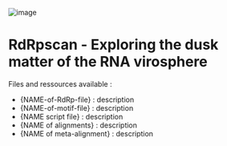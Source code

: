 ![image](https://user-images.githubusercontent.com/59948455/141881711-f944a6b8-dd1d-412c-ac43-0438d1d818e6.png)
# RdRpscan - Exploring the dusk matter of the RNA virosphere 

Files and ressources available :
- {NAME-of-RdRp-file} : description
- {NAME-of-motif-file} : description
- {NAME script file} : description
- {NAME of alignments} : description
- {NAME of meta-alignment} : description

